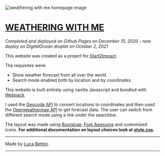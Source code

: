 ![weathering with me homepage image](https://lucabettini.com/images/weatheringwithme_2.jpg)

# [WEATHERING WITH ME](https://weatheringwithme.lucabettini.com)

<i>Completed and deployed on Github Pages on December 15, 2020 - new deploy on DigitalOcean droplet on October 2, 2021</i>

This website was created as a project for [Start2Impact](https://www.start2impact.it/).<br>

The requisites were:

- Show weather forecast from all over the world
- Search mode enabled both by location and by coordinates<br>

This website is built entirely using vanilla Javascript and bundled with [Webpack](https://webpack.js.org/).

I used the [Geocode API](https://geocodeapi.io/) to convert locations to coordinates and then used the [Openweathermap API](https://openweathermap.org/api) to get forecast data. The user can switch from different search mode using a link under the searchbar.

The layout was made using [Bootstrap](https://getbootstrap.com/), [Font Awesome](https://fontawesome.com/) and customized icons. **For additional documentation on layout choices look at [style.css](https://github.com/lucabettini/weathering-with-me/blob/main/styles/style.css).**

---

Made by [Luca Bettini](https://lucabettini.github.io/index.html).

---

